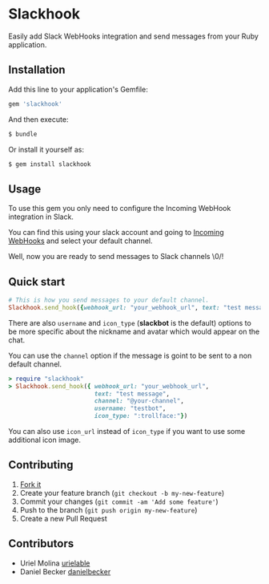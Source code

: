 # Slackhook

Easily add Slack WebHooks integration and send messages from your Ruby application.

## Installation

Add this line to your application's Gemfile:

```ruby
gem 'slackhook'
```

And then execute:

```bash
$ bundle
```

Or install it yourself as:

```bash
$ gem install slackhook
```

## Usage



To use this gem you only need to configure the Incoming WebHook integration in Slack.

You can find this using your slack account and going to [Incoming WebHooks](https://api.slack.com/) and select your default channel.

Well, now you are ready to send messages to Slack channels \0/!


## Quick start

```ruby
# This is how you send messages to your default channel.
Slackhook.send_hook({webhook_url: "your_webhook_url", text: "test message"})
```

There are also ```username```  and ```icon_type``` (**slackbot** is the default) options to be more specific about the nickname and avatar which would appear on the chat.

You can use the ```channel``` option if the message is goint to be sent to a non default channel.

```ruby
> require "slackhook"
> Slackhook.send_hook({ webhook_url: "your_webhook_url",
                        text: "test message",
                        channel: "@your-channel",
                        username: "testbot",
                        icon_type: ":trollface:"})
```
You can also use `icon_url` instead of `icon_type` if you want to use some additional icon image.

## Contributing

1. [Fork it](https://github.com/Urielable/slackhook/fork)
2. Create your feature branch (`git checkout -b my-new-feature`)
3. Commit your changes (`git commit -am 'Add some feature'`)
4. Push to the branch (`git push origin my-new-feature`)
5. Create a new Pull Request

## Contributors

- Uriel Molina [urielable](https://github.com/Urielable)
- Daniel Becker [danielbecker](https://github.com/danielbecker)